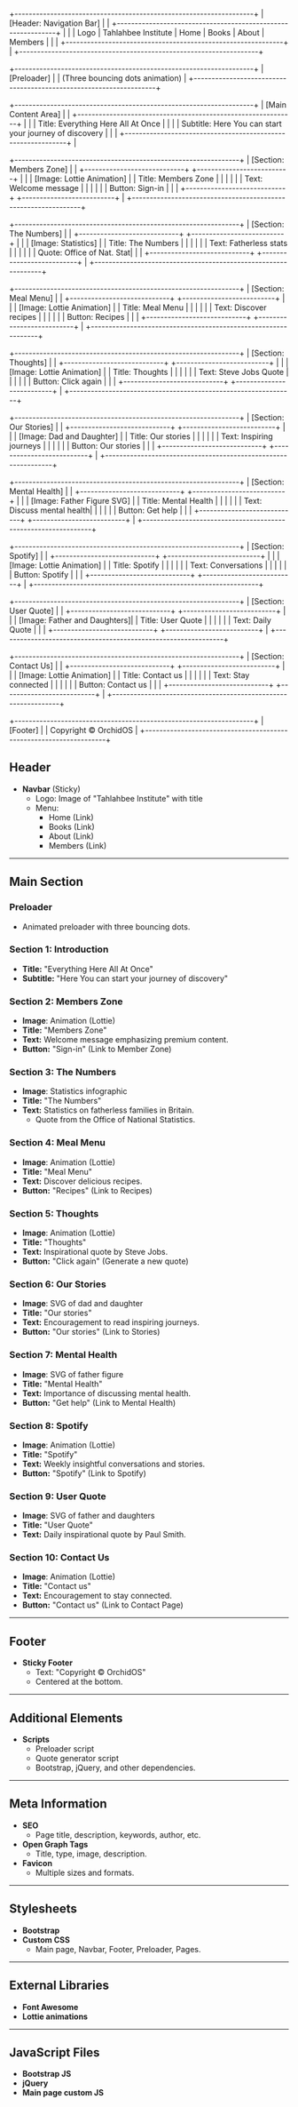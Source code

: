 +-------------------------------------------------------------------+
|                         [Header: Navigation Bar]                 |
| +-------------------------------------------------------------+  |
| |  Logo | Tahlahbee Institute  | Home | Books | About | Members  | |
| +-------------------------------------------------------------+  |
+-------------------------------------------------------------------+

+-------------------------------------------------------------------+
|                           [Preloader]                             |
|                (Three bouncing dots animation)                    |
+-------------------------------------------------------------------+

+-------------------------------------------------------------------+
|                         [Main Content Area]                       |
| +-------------------------------------------------------------+  |
| |  Title: Everything Here All At Once                          |  |
| |  Subtitle: Here You can start your journey of discovery      |  |
| +-------------------------------------------------------------+  |

  +---------------------------------------------------------------+
  | [Section: Members Zone]                                        |
  | +----------------------------+  +--------------------------+ |
  | | [Image: Lottie Animation]   |  |  Title: Members Zone      | |
  | |                            |  |  Text: Welcome message     | |
  | |                            |  |  Button: Sign-in           | |
  | +----------------------------+  +--------------------------+ |
  +---------------------------------------------------------------+

  +---------------------------------------------------------------+
  | [Section: The Numbers]                                         |
  | +----------------------------+  +--------------------------+ |
  | | [Image: Statistics]         |  |  Title: The Numbers       | |
  | |                            |  |  Text: Fatherless stats    | |
  | |                            |  |  Quote: Office of Nat. Stat| |
  | +----------------------------+  +--------------------------+ |
  +---------------------------------------------------------------+

  +---------------------------------------------------------------+
  | [Section: Meal Menu]                                           |
  | +----------------------------+  +--------------------------+ |
  | | [Image: Lottie Animation]   |  |  Title: Meal Menu         | |
  | |                            |  |  Text: Discover recipes    | |
  | |                            |  |  Button: Recipes           | |
  | +----------------------------+  +--------------------------+ |
  +---------------------------------------------------------------+

  +---------------------------------------------------------------+
  | [Section: Thoughts]                                            |
  | +----------------------------+  +--------------------------+ |
  | | [Image: Lottie Animation]   |  |  Title: Thoughts          | |
  | |                            |  |  Text: Steve Jobs Quote    | |
  | |                            |  |  Button: Click again       | |
  | +----------------------------+  +--------------------------+ |
  +---------------------------------------------------------------+

  +---------------------------------------------------------------+
  | [Section: Our Stories]                                         |
  | +----------------------------+  +--------------------------+ |
  | | [Image: Dad and Daughter]   |  |  Title: Our stories       | |
  | |                            |  |  Text: Inspiring journeys  | |
  | |                            |  |  Button: Our stories       | |
  | +----------------------------+  +--------------------------+ |
  +---------------------------------------------------------------+

  +---------------------------------------------------------------+
  | [Section: Mental Health]                                       |
  | +----------------------------+  +--------------------------+ |
  | | [Image: Father Figure SVG]  |  |  Title: Mental Health     | |
  | |                            |  |  Text: Discuss mental health| |
  | |                            |  |  Button: Get help          | |
  | +----------------------------+  +--------------------------+ |
  +---------------------------------------------------------------+

  +---------------------------------------------------------------+
  | [Section: Spotify]                                             |
  | +----------------------------+  +--------------------------+ |
  | | [Image: Lottie Animation]   |  |  Title: Spotify           | |
  | |                            |  |  Text: Conversations       | |
  | |                            |  |  Button: Spotify           | |
  | +----------------------------+  +--------------------------+ |
  +---------------------------------------------------------------+

  +---------------------------------------------------------------+
  | [Section: User Quote]                                          |
  | +----------------------------+  +--------------------------+ |
  | | [Image: Father and Daughters]|  |  Title: User Quote        | |
  | |                            |  |  Text: Daily Quote         | |
  | +----------------------------+  +--------------------------+ |
  +---------------------------------------------------------------+

  +---------------------------------------------------------------+
  | [Section: Contact Us]                                          |
  | +----------------------------+  +--------------------------+ |
  | | [Image: Lottie Animation]   |  |  Title: Contact us        | |
  | |                            |  |  Text: Stay connected      | |
  | |                            |  |  Button: Contact us        | |
  | +----------------------------+  +--------------------------+ |
  +---------------------------------------------------------------+

+-------------------------------------------------------------------+
|                          [Footer]                                 |
|  Copyright © OrchidOS                                              |
+-------------------------------------------------------------------+


## Header
- **Navbar** (Sticky)
  - Logo: Image of "Tahlahbee Institute" with title
  - Menu:
    - Home (Link)
    - Books (Link)
    - About (Link)
    - Members (Link)

---

## Main Section
### Preloader
- Animated preloader with three bouncing dots.

### Section 1: Introduction
- **Title:** "Everything Here All At Once"
- **Subtitle:** "Here You can start your journey of discovery"

### Section 2: Members Zone
- **Image**: Animation (Lottie)
- **Title:** "Members Zone"
- **Text:** Welcome message emphasizing premium content.
- **Button:** "Sign-in" (Link to Member Zone)

### Section 3: The Numbers
- **Image**: Statistics infographic
- **Title:** "The Numbers"
- **Text:** Statistics on fatherless families in Britain.
  - Quote from the Office of National Statistics.

### Section 4: Meal Menu
- **Image**: Animation (Lottie)
- **Title:** "Meal Menu"
- **Text:** Discover delicious recipes.
- **Button:** "Recipes" (Link to Recipes)

### Section 5: Thoughts
- **Image**: Animation (Lottie)
- **Title:** "Thoughts"
- **Text:** Inspirational quote by Steve Jobs.
- **Button:** "Click again" (Generate a new quote)

### Section 6: Our Stories
- **Image**: SVG of dad and daughter
- **Title:** "Our stories"
- **Text:** Encouragement to read inspiring journeys.
- **Button:** "Our stories" (Link to Stories)

### Section 7: Mental Health
- **Image**: SVG of father figure
- **Title:** "Mental Health"
- **Text:** Importance of discussing mental health.
- **Button:** "Get help" (Link to Mental Health)

### Section 8: Spotify
- **Image**: Animation (Lottie)
- **Title:** "Spotify"
- **Text:** Weekly insightful conversations and stories.
- **Button:** "Spotify" (Link to Spotify)

### Section 9: User Quote
- **Image**: SVG of father and daughters
- **Title:** "User Quote"
- **Text:** Daily inspirational quote by Paul Smith.

### Section 10: Contact Us
- **Image**: Animation (Lottie)
- **Title:** "Contact us"
- **Text:** Encouragement to stay connected.
- **Button:** "Contact us" (Link to Contact Page)

---

## Footer
- **Sticky Footer**
  - Text: "Copyright © OrchidOS"
  - Centered at the bottom.

---

## Additional Elements
- **Scripts**
  - Preloader script
  - Quote generator script
  - Bootstrap, jQuery, and other dependencies.

---

## Meta Information
- **SEO**
  - Page title, description, keywords, author, etc.
- **Open Graph Tags**
  - Title, type, image, description.
- **Favicon**
  - Multiple sizes and formats.

---

## Stylesheets
- **Bootstrap**
- **Custom CSS**
  - Main page, Navbar, Footer, Preloader, Pages.

---

## External Libraries
- **Font Awesome**
- **Lottie animations**

---

## JavaScript Files
- **Bootstrap JS**
- **jQuery**
- **Main page custom JS**
